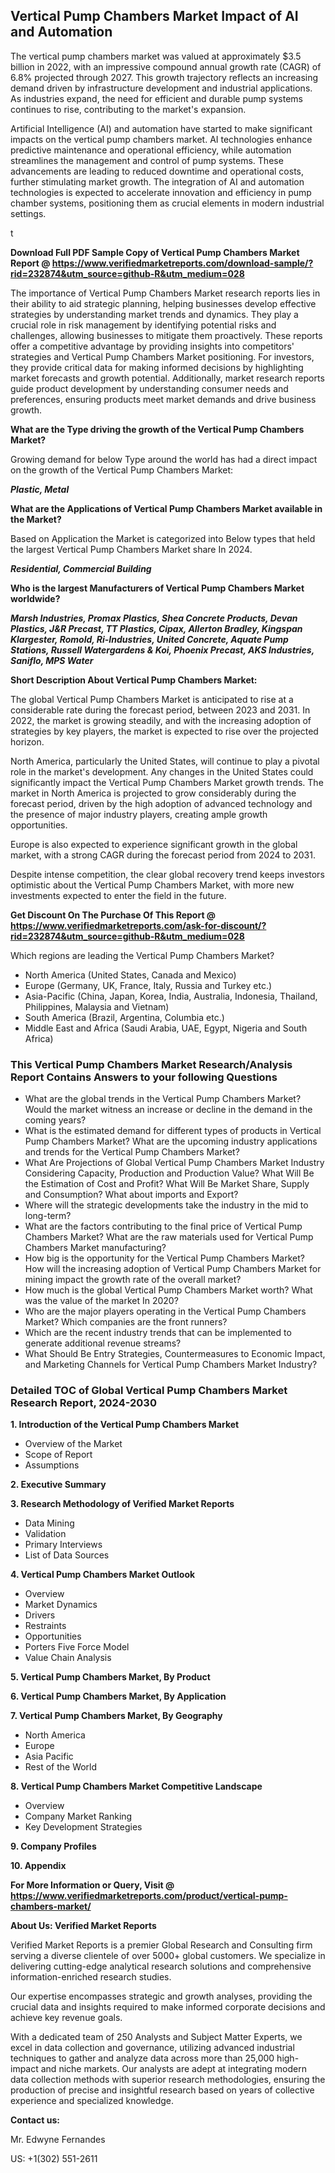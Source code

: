 <h2>Vertical Pump Chambers Market Impact of AI and Automation</h2><p>The vertical pump chambers market was valued at approximately $3.5 billion in 2022, with an impressive compound annual growth rate (CAGR) of 6.8% projected through 2027. This growth trajectory reflects an increasing demand driven by infrastructure development and industrial applications. As industries expand, the need for efficient and durable pump systems continues to rise, contributing to the market's expansion.</p><p>Artificial Intelligence (AI) and automation have started to make significant impacts on the vertical pump chambers market. AI technologies enhance predictive maintenance and operational efficiency, while automation streamlines the management and control of pump systems. These advancements are leading to reduced downtime and operational costs, further stimulating market growth. The integration of AI and automation technologies is expected to accelerate innovation and efficiency in pump chamber systems, positioning them as crucial elements in modern industrial settings.</p>t</p><p id="" class=""><strong>Download Full PDF Sample Copy of Vertical Pump Chambers Market Report @ <a href="https://www.verifiedmarketreports.com/download-sample/?rid=232874&utm_source=github-R&utm_medium=028" target="_blank">https://www.verifiedmarketreports.com/download-sample/?rid=232874&utm_source=github-R&utm_medium=028</a></strong></p><p>The importance of&nbsp;Vertical Pump Chambers Market research reports lies in their ability to aid strategic planning, helping businesses develop effective strategies by understanding market trends and dynamics. They play a crucial role in risk management by identifying potential risks and challenges, allowing businesses to mitigate them proactively. These reports offer a competitive advantage by providing insights into competitors' strategies and Vertical Pump Chambers Market positioning. For investors, they provide critical data for making informed decisions by highlighting market forecasts and growth potential. Additionally, market research reports guide product development by understanding consumer needs and preferences, ensuring products meet market demands and drive business growth.</p><p><strong>What are the&nbsp;Type driving the growth of the Vertical Pump Chambers Market?</strong></p><p id="" class="">Growing demand for below Type around the world has had a direct impact on the growth of the Vertical Pump Chambers Market:</p><em><strong>Plastic, Metal</strong></em></p><strong>What are the&nbsp;Applications&nbsp;of Vertical Pump Chambers Market available in the Market?</strong></p><p id="" class="">Based on Application the Market is categorized into Below types that held the largest Vertical Pump Chambers Market share In 2024.</p><em><strong>Residential, Commercial Building</strong></em></p><strong>Who is the largest Manufacturers of Vertical Pump Chambers Market worldwide?</strong></p><p><em><strong>Marsh Industries, Promax Plastics, Shea Concrete Products, Devan Plastics, J&R Precast, TT Plastics, Cipax, Allerton Bradley, Kingspan Klargester, Romold, Ri-Industries, United Concrete, Aquate Pump Stations, Russell Watergardens & Koi, Phoenix Precast, AKS Industries, Saniflo, MPS Water</strong></em></p><p id="" class=""><strong>Short Description About Vertical Pump Chambers Market:</strong></p><p>The global Vertical Pump Chambers Market is anticipated to rise at a considerable rate during the forecast period, between 2023 and 2031. In 2022, the market is growing steadily, and with the increasing adoption of strategies by key players, the market is expected to rise over the projected horizon.</p><p>North America, particularly the United States, will continue to play a pivotal role in the market's development. Any changes in the United States could significantly impact the Vertical Pump Chambers Market growth trends. The market in North America is projected to grow considerably during the forecast period, driven by the high adoption of advanced technology and the presence of major industry players, creating ample growth opportunities.</p><p>Europe is also expected to experience significant growth in the global market, with a strong CAGR during the forecast period from 2024 to 2031.</p><p>Despite intense competition, the clear global recovery trend keeps investors optimistic about the Vertical Pump Chambers Market, with more new investments expected to enter the field in the future.</p><p id="" class=""><strong>Get Discount On The Purchase Of This Report @ <a href="https://www.verifiedmarketreports.com/ask-for-discount/?rid=232874&utm_source=github-R&utm_medium=028" target="_blank">https://www.verifiedmarketreports.com/ask-for-discount/?rid=232874&utm_source=github-R&utm_medium=028</a></strong></p>Which regions are leading the Vertical Pump Chambers Market?</p><ul><li>North America (United States, Canada and Mexico)</li><li>Europe (Germany, UK, France, Italy, Russia and Turkey etc.)</li><li>Asia-Pacific (China, Japan, Korea, India, Australia, Indonesia, Thailand, Philippines, Malaysia and Vietnam)</li><li>South America (Brazil, Argentina, Columbia etc.)</li><li>Middle East and Africa (Saudi Arabia, UAE, Egypt, Nigeria and South Africa)</li></ul><h3 id="" class="">This Vertical Pump Chambers Market Research/Analysis Report Contains Answers to your following Questions</h3><ul><li>What are the global trends in the Vertical Pump Chambers Market? Would the market witness an increase or decline in the demand in the coming years?</li><li>What is the estimated demand for different types of products in Vertical Pump Chambers Market? What are the upcoming industry applications and trends for the Vertical Pump Chambers Market?</li><li>What Are Projections of Global Vertical Pump Chambers Market Industry Considering Capacity, Production and Production Value? What Will Be the Estimation of Cost and Profit? What Will Be Market Share, Supply and Consumption? What about imports and Export?</li><li>Where will the strategic developments take the industry in the mid to long-term?</li><li>What are the factors contributing to the final price of Vertical Pump Chambers Market? What are the raw materials used for Vertical Pump Chambers Market manufacturing?</li><li>How big is the opportunity for the Vertical Pump Chambers Market? How will the increasing adoption of Vertical Pump Chambers Market for mining impact the growth rate of the overall market?</li><li>How much is the global Vertical Pump Chambers Market worth? What was the value of the market In 2020?</li><li>Who are the major players operating in the Vertical Pump Chambers Market? Which companies are the front runners?</li><li>Which are the recent industry trends that can be implemented to generate additional revenue streams?</li><li>What Should Be Entry Strategies, Countermeasures to Economic Impact, and Marketing Channels for Vertical Pump Chambers Market Industry?</li></ul><h3 id="" class="">Detailed TOC of Global Vertical Pump Chambers Market Research Report, 2024-2030</h3><p id="" class=""><strong>1. Introduction of the Vertical Pump Chambers Market</strong></p><ul><li>Overview of the Market</li><li>Scope of Report</li><li>Assumptions</li></ul><p id="" class=""><strong>2. Executive Summary</strong></p><p id="" class=""><strong>3. Research Methodology of Verified Market Reports</strong></p><ul><li>Data Mining</li><li>Validation</li><li>Primary Interviews</li><li>List of Data Sources</li></ul><p id="" class=""><strong>4. Vertical Pump Chambers Market Outlook</strong></p><ul><li>Overview</li><li>Market Dynamics</li><li>Drivers</li><li>Restraints</li><li>Opportunities</li><li>Porters Five Force Model</li><li>Value Chain Analysis</li></ul><p id="" class=""><strong>5. Vertical Pump Chambers Market, By Product</strong></p><p id="" class=""><strong>6. Vertical Pump Chambers Market, By Application</strong></p><p id="" class=""><strong>7. Vertical Pump Chambers Market, By Geography</strong></p><ul><li>North America</li><li>Europe</li><li>Asia Pacific</li><li>Rest of the World</li></ul><p id="" class=""><strong>8. Vertical Pump Chambers Market Competitive Landscape</strong></p><ul><li>Overview</li><li>Company Market Ranking</li><li>Key Development Strategies</li></ul><p id="" class=""><strong>9. Company Profiles</strong></p><p id="" class=""><strong>10. Appendix</strong></p><p id="" class=""><strong>For More Information or Query, Visit @ <a href="https://www.verifiedmarketreports.com/product/vertical-pump-chambers-market/" target="_blank">https://www.verifiedmarketreports.com/product/vertical-pump-chambers-market/</a></strong></p><p id="" class=""><strong>About Us: Verified Market Reports</strong></p><p id="" class="">Verified Market Reports is a premier Global Research and Consulting firm serving a diverse clientele of over 5000+ global customers. We specialize in delivering cutting-edge analytical research solutions and comprehensive information-enriched research studies.</p><p id="" class="">Our expertise encompasses strategic and growth analyses, providing the crucial data and insights required to make informed corporate decisions and achieve key revenue goals.</p><p id="" class="">With a dedicated team of 250 Analysts and Subject Matter Experts, we excel in data collection and governance, utilizing advanced industrial techniques to gather and analyze data across more than 25,000 high-impact and niche markets. Our analysts are adept at integrating modern data collection methods with superior research methodologies, ensuring the production of precise and insightful research based on years of collective experience and specialized knowledge.</p><p id="" class=""><strong>Contact us:</strong></p><p id="" class="">Mr. Edwyne Fernandes</p><p id="" class="">US: +1(302) 551-2611</p>